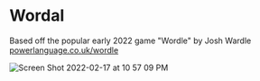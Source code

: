 # Wordal

Based off the popular early 2022 game "Wordle" by Josh Wardle [powerlanguage.co.uk/wordle](https://powerlanguage.co.uk/wordle)

![Screen Shot 2022-02-17 at 10 57 09 PM](https://user-images.githubusercontent.com/35234334/154614781-439695e2-e8f6-4d72-a884-26136490ae1d.png)
